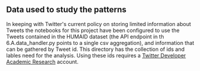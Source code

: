 ## Data used to study the patterns
In keeping with Twitter's current policy on storing limited information about Tweets the notebooks for this project have been configured to use the Tweets contained in the HUMAID dataset (the API endpoint in th  6.A.data_handler.py points to a single csv aggregation), and information that can be gathered by Tweet id. This directory has the collection of ids and lables need for the analysis.  Using these ids requires a [Twitter Developer Academic Research](https://developer.twitter.com/en/products/twitter-api/academic-research) account.
